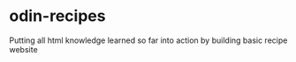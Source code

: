 # odin-recipes
Putting all html knowledge learned so far into action by building basic recipe website